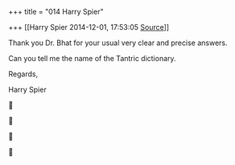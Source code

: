+++
title = "014 Harry Spier"

+++
[[Harry Spier	2014-12-01, 17:53:05 [Source](https://groups.google.com/g/samskrita/c/c9hoQP4fDUw)]]



Thank you Dr. Bhat for your usual very clear and precise answers.

Can you tell me the name of the Tantric dictionary.

  

Regards,

Harry Spier

  









